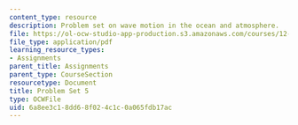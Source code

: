 ```yaml
---
content_type: resource
description: Problem set on wave motion in the ocean and atmosphere.
file: https://ol-ocw-studio-app-production.s3.amazonaws.com/courses/12-802-wave-motion-in-the-ocean-and-the-atmosphere-spring-2008/6a8ee3c18dd68f024c1c0a065fdb17ac_MIT12_802S08_pset05.pdf
file_type: application/pdf
learning_resource_types:
- Assignments
parent_title: Assignments
parent_type: CourseSection
resourcetype: Document
title: Problem Set 5
type: OCWFile
uid: 6a8ee3c1-8dd6-8f02-4c1c-0a065fdb17ac
---
```

